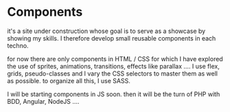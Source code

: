 # Components
it's a site under construction whose goal is to serve as a showcase by showing my skills. I therefore develop small reusable components in each techno.

for now there are only components in HTML / CSS for which I have explored the use of sprites, animations, transitions, effects like parallax ....
I use flex, grids, pseudo-classes and I vary the CSS selectors to master them as well as possible.
to organize all this, I use SASS.

I will be starting components in JS soon.
then it will be the turn of PHP with BDD, Angular, NodeJS ....
